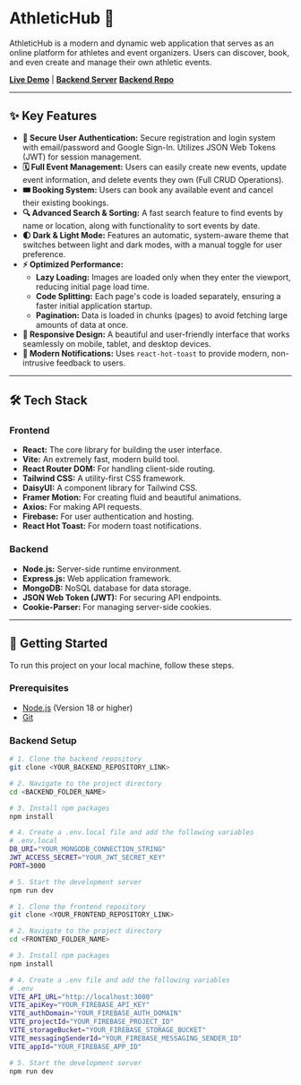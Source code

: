 # AthleticHub 🏅

AthleticHub is a modern and dynamic web application that serves as an online platform for athletes and event organizers. Users can discover, book, and even create and manage their own athletic events.

**[Live Demo](https://athletic-e8d0b.web.app/)** | **[Backend Server](https://assignment-11-server-three-sage.vercel.app/)**
 **[Backend Repo](https://assignment-11-server-three-sage.vercel.app)**

---



## ✨ Key Features

* **🔐 Secure User Authentication:** Secure registration and login system with email/password and Google Sign-In. Utilizes JSON Web Tokens (JWT) for session management.
* **🗓️ Full Event Management:** Users can easily create new events, update event information, and delete events they own (Full CRUD Operations).
* **🎟️ Booking System:** Users can book any available event and cancel their existing bookings.
* **🔍 Advanced Search & Sorting:** A fast search feature to find events by name or location, along with functionality to sort events by date.
* **🌓 Dark & Light Mode:** Features an automatic, system-aware theme that switches between light and dark modes, with a manual toggle for user preference.
* **⚡ Optimized Performance:**
    * **Lazy Loading:** Images are loaded only when they enter the viewport, reducing initial page load time.
    * **Code Splitting:** Each page's code is loaded separately, ensuring a faster initial application startup.
    * **Pagination:** Data is loaded in chunks (pages) to avoid fetching large amounts of data at once.
* **📱 Responsive Design:** A beautiful and user-friendly interface that works seamlessly on mobile, tablet, and desktop devices.
* **🔔 Modern Notifications:** Uses `react-hot-toast` to provide modern, non-intrusive feedback to users.

---

## 🛠️ Tech Stack

### Frontend

* **React:** The core library for building the user interface.
* **Vite:** An extremely fast, modern build tool.
* **React Router DOM:** For handling client-side routing.
* **Tailwind CSS:** A utility-first CSS framework.
* **DaisyUI:** A component library for Tailwind CSS.
* **Framer Motion:** For creating fluid and beautiful animations.
* **Axios:** For making API requests.
* **Firebase:** For user authentication and hosting.
* **React Hot Toast:** For modern toast notifications.

### Backend

* **Node.js:** Server-side runtime environment.
* **Express.js:** Web application framework.
* **MongoDB:** NoSQL database for data storage.
* **JSON Web Token (JWT):** For securing API endpoints.
* **Cookie-Parser:** For managing server-side cookies.

---

## 🚀 Getting Started

To run this project on your local machine, follow these steps.

### Prerequisites

* [Node.js](https://nodejs.org/en) (Version 18 or higher)
* [Git](https://git-scm.com/)

### Backend Setup

```bash
# 1. Clone the backend repository
git clone <YOUR_BACKEND_REPOSITORY_LINK>

# 2. Navigate to the project directory
cd <BACKEND_FOLDER_NAME>

# 3. Install npm packages
npm install

# 4. Create a .env.local file and add the following variables
# .env.local
DB_URI="YOUR_MONGODB_CONNECTION_STRING"
JWT_ACCESS_SECRET="YOUR_JWT_SECRET_KEY"
PORT=3000

# 5. Start the development server
npm run dev

# 1. Clone the frontend repository
git clone <YOUR_FRONTEND_REPOSITORY_LINK>

# 2. Navigate to the project directory
cd <FRONTEND_FOLDER_NAME>

# 3. Install npm packages
npm install

# 4. Create a .env file and add the following variables
# .env
VITE_API_URL="http://localhost:3000"
VITE_apiKey="YOUR_FIREBASE_API_KEY"
VITE_authDomain="YOUR_FIREBASE_AUTH_DOMAIN"
VITE_projectId="YOUR_FIREBASE_PROJECT_ID"
VITE_storageBucket="YOUR_FIREBASE_STORAGE_BUCKET"
VITE_messagingSenderId="YOUR_FIREBASE_MESSAGING_SENDER_ID"
VITE_appId="YOUR_FIREBASE_APP_ID"

# 5. Start the development server
npm run dev